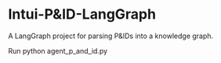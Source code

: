 # Intui-P&ID-LangGraph

A LangGraph project for parsing P&IDs into a knowledge graph.


Run 
python agent_p_and_id.py 

